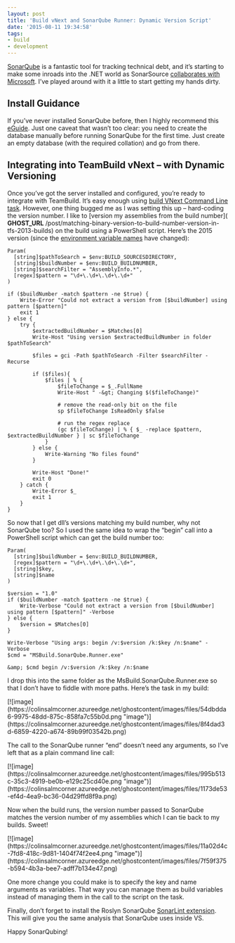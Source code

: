 ```yaml
---
layout: post
title: 'Build vNext and SonarQube Runner: Dynamic Version Script'
date: '2015-08-11 19:34:58'
tags:
- build
- development
---
```


[SonarQube](http://www.sonarqube.org/) is a fantastic tool for tracking technical debt, and it’s starting to make some inroads into the .NET world as SonarSource [collaborates with Microsoft](http://www.sonarqube.org/announcing-sonarqube-integration-with-msbuild-and-team-build/). I’ve played around with it a little to start getting my hands dirty.

## Install Guidance

If you’ve never installed SonarQube before, then I highly recommend this [eGuide](https://github.com/SonarSource/sonar-.net-documentation). Just one caveat that wasn’t too clear: you need to create the database manually before running SonarQube for the first time. Just create an empty database (with the required collation) and go from there.

## Integrating into TeamBuild vNext – with Dynamic Versioning

Once you’ve got the server installed and configured, you’re ready to integrate with TeamBuild. It’s easy enough using [build VNext Command Line task](https://github.com/SonarSource/sonar-.net-documentation/blob/master/doc/analyze-from-tfs.md#analyzing-projects-using-the-new-tfs-2015-build-system). However, one thing bugged me as I was setting this up – hard-coding the version number. I like to [version my assemblies from the build number]( __GHOST_URL__ /post/matching-binary-version-to-build-number-version-in-tfs-2013-builds) on the build using a PowerShell script. Here’s the 2015 version (since the [environment variable names](https://msdn.microsoft.com/Library/vs/alm/Build/scripts/variables) have changed):

    Param(
      [string]$pathToSearch = $env:BUILD_SOURCESDIRECTORY,
      [string]$buildNumber = $env:BUILD_BUILDNUMBER,
      [string]$searchFilter = "AssemblyInfo.*",
      [regex]$pattern = "\d+\.\d+\.\d+\.\d+"
    )
     
    if ($buildNumber -match $pattern -ne $true) {
        Write-Error "Could not extract a version from [$buildNumber] using pattern [$pattern]"
        exit 1
    } else {
        try {
            $extractedBuildNumber = $Matches[0]
            Write-Host "Using version $extractedBuildNumber in folder $pathToSearch"
     
            $files = gci -Path $pathToSearch -Filter $searchFilter -Recurse
    
            if ($files){
                $files | % {
                    $fileToChange = $_.FullName  
                    Write-Host " -&gt; Changing $($fileToChange)"
                    
                    # remove the read-only bit on the file
                    sp $fileToChange IsReadOnly $false
     
                    # run the regex replace
                    (gc $fileToChange) | % { $_ -replace $pattern, $extractedBuildNumber } | sc $fileToChange
                }
            } else {
                Write-Warning "No files found"
            }
     
            Write-Host "Done!"
            exit 0
        } catch {
            Write-Error $_
            exit 1
        }
    }

So now that I get dll’s versions matching my build number, why not SonarQube too? So I used the same idea to wrap the “begin” call into a PowerShell script which can get the build number too:

    Param(
      [string]$buildNumber = $env:BUILD_BUILDNUMBER,
      [regex]$pattern = "\d+\.\d+\.\d+\.\d+",
      [string]$key,
      [string]$name
    )
     
    $version = "1.0"
    if ($buildNumber -match $pattern -ne $true) {
        Write-Verbose "Could not extract a version from [$buildNumber] using pattern [$pattern]" -Verbose
    } else {
        $version = $Matches[0]
    }
    
    Write-Verbose "Using args: begin /v:$version /k:$key /n:$name" -Verbose
    $cmd = "MSBuild.SonarQube.Runner.exe"
    
    &amp; $cmd begin /v:$version /k:$key /n:$name

I drop this into the same folder as the MsBuild.SonarQube.Runner.exe so that I don’t have to fiddle with more paths. Here’s the task in my build:

<!--kg-card-begin: html-->[![image](https://colinsalmcorner.azureedge.net/ghostcontent/images/files/54dbdda6-9975-48dd-875c-858fa7c55b0d.png "image")](https://colinsalmcorner.azureedge.net/ghostcontent/images/files/8f4dad3d-6859-4220-a674-89b99f03542b.png)<!--kg-card-end: html-->

The call to the SonarQube runner “end” doesn’t need any arguments, so I’ve left that as a plain command line call:

<!--kg-card-begin: html-->[![image](https://colinsalmcorner.azureedge.net/ghostcontent/images/files/995b513c-35c3-4919-be0b-e129c25cd40e.png "image")](https://colinsalmcorner.azureedge.net/ghostcontent/images/files/1173de53-ef4d-4ea9-bc36-04d29ffd8f9a.png)<!--kg-card-end: html-->

Now when the build runs, the version number passed to SonarQube matches the version number of my assemblies which I can tie back to my builds. Sweet!

<!--kg-card-begin: html--> [![image](https://colinsalmcorner.azureedge.net/ghostcontent/images/files/11a02d4c-7fd8-418c-9d81-1404f74f2ee4.png "image")](https://colinsalmcorner.azureedge.net/ghostcontent/images/files/7f59f375-b594-4b3a-bee7-adff7b134e47.png)<!--kg-card-end: html-->

One more change you could make is to specify the key and name arguments as variables. That way you can manage them as build variables instead of managing them in the call to the script on the task.

Finally, don’t forget to install the Roslyn SonarQube [SonarLint extension](https://visualstudiogallery.msdn.microsoft.com/47d1049d-bb27-454e-aab8-24566c85e548?SRC=Home). This will give you the same analysis that SonarQube uses inside VS.

Happy SonarQubing!

